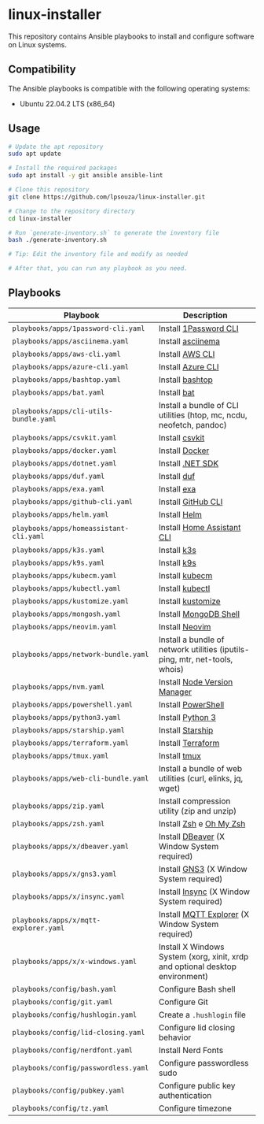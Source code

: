 # linux-installer

This repository contains Ansible playbooks to install and configure software on Linux systems.

## Compatibility

The Ansible playbooks is compatible with the following operating systems:

- Ubuntu 22.04.2 LTS (x86_64)

## Usage

```bash
# Update the apt repository
sudo apt update

# Install the required packages
sudo apt install -y git ansible ansible-lint

# Clone this repository
git clone https://github.com/lpsouza/linux-installer.git

# Change to the repository directory
cd linux-installer

# Run `generate-inventory.sh` to generate the inventory file
bash ./generate-inventory.sh

# Tip: Edit the inventory file and modify as needed

# After that, you can run any playbook as you need.
```

## Playbooks

| Playbook                                | Description                                                                    |
| --------------------------------------- | ------------------------------------------------------------------------------ |
| `playbooks/apps/1password-cli.yaml`     | Install [1Password CLI](https://1password.com/downloads/command-line/)         |
| `playbooks/apps/asciinema.yaml`         | Install [asciinema](https://asciinema.org/)                                    |
| `playbooks/apps/aws-cli.yaml`           | Install [AWS CLI](https://aws.amazon.com/cli/)                                 |
| `playbooks/apps/azure-cli.yaml`         | Install [Azure CLI](https://docs.microsoft.com/en-us/cli/azure/)               |
| `playbooks/apps/bashtop.yaml`           | Install [bashtop](https://github.com/aristocratos/bashtop)                     |
| `playbooks/apps/bat.yaml`               | Install [bat](https://github.com/sharkdp/bat)                                  |
| `playbooks/apps/cli-utils-bundle.yaml`  | Install a bundle of CLI utilities (htop, mc, ncdu, neofetch, pandoc)           |
| `playbooks/apps/csvkit.yaml`            | Install [csvkit](https://csvkit.readthedocs.io/en/latest/)                     |
| `playbooks/apps/docker.yaml`            | Install [Docker](https://docs.docker.com/)                                     |
| `playbooks/apps/dotnet.yaml`            | Install [.NET SDK](https://dotnet.microsoft.com/)                              |
| `playbooks/apps/duf.yaml`               | Install [duf](https://github.com/muesli/duf)                                   |
| `playbooks/apps/exa.yaml`               | Install [exa](https://the.exa.website/)                                        |
| `playbooks/apps/github-cli.yaml`        | Install [GitHub CLI](https://cli.github.com/)                                  |
| `playbooks/apps/helm.yaml`              | Install [Helm](https://helm.sh/)                                               |
| `playbooks/apps/homeassistant-cli.yaml` | Install [Home Assistant CLI](https://www.home-assistant.io/)                   |
| `playbooks/apps/k3s.yaml`               | Install [k3s](https://k3s.io/)                                                 |
| `playbooks/apps/k9s.yaml`               | Install [k9s](https://k9scli.io/)                                              |
| `playbooks/apps/kubecm.yaml`            | Install [kubecm](https://kubecm.cloud/)                                        |
| `playbooks/apps/kubectl.yaml`           | Install [kubectl](https://kubernetes.io/docs/reference/kubectl/overview/)      |
| `playbooks/apps/kustomize.yaml`         | Install [kustomize](https://kustomize.io/)                                     |
| `playbooks/apps/mongosh.yaml`           | Install [MongoDB Shell](https://docs.mongodb.com/mongodb-shell/)               |
| `playbooks/apps/neovim.yaml`            | Install [Neovim](https://neovim.io/)                                           |
| `playbooks/apps/network-bundle.yaml`    | Install a bundle of network utilities (iputils-ping, mtr, net-tools, whois)    |
| `playbooks/apps/nvm.yaml`               | Install [Node Version Manager](https://github.com/nvm-sh/nvm)                  |
| `playbooks/apps/powershell.yaml`        | Install [PowerShell](https://docs.microsoft.com/en-us/powershell/)             |
| `playbooks/apps/python3.yaml`           | Install [Python 3](https://www.python.org/)                                    |
| `playbooks/apps/starship.yaml`          | Install [Starship](https://starship.rs/)                                       |
| `playbooks/apps/terraform.yaml`         | Install [Terraform](https://www.terraform.io/)                                 |
| `playbooks/apps/tmux.yaml`              | Install [tmux](https://github.com/tmux/tmux)                                   |
| `playbooks/apps/web-cli-bundle.yaml`    | Install a bundle of web utilities (curl, elinks, jq, wget)                     |
| `playbooks/apps/zip.yaml`               | Install compression utility (zip and unzip)                                    |
| `playbooks/apps/zsh.yaml`               | Install [Zsh](https://www.zsh.org/) e [Oh My Zsh](https://ohmyz.sh/)           |
| `playbooks/apps/x/dbeaver.yaml`         | Install [DBeaver](https://dbeaver.io/) (X Window System required)              |
| `playbooks/apps/x/gns3.yaml`            | Install [GNS3](https://www.gns3.com/) (X Window System required)               |
| `playbooks/apps/x/insync.yaml`          | Install [Insync](https://www.insync.io/) (X Window System required)            |
| `playbooks/apps/x/mqtt-explorer.yaml`   | Install [MQTT Explorer](https://mqtt-explorer.com/) (X Window System required) |
| `playbooks/apps/x/x-windows.yaml`       | Install X Windows System (xorg, xinit, xrdp and optional desktop environment)  |
| `playbooks/config/bash.yaml`            | Configure Bash shell                                                           |
| `playbooks/config/git.yaml`             | Configure Git                                                                  |
| `playbooks/config/hushlogin.yaml`       | Create a `.hushlogin` file                                                     |
| `playbooks/config/lid-closing.yaml`     | Configure lid closing behavior                                                 |
| `playbooks/config/nerdfont.yaml`        | Install Nerd Fonts                                                             |
| `playbooks/config/passwordless.yaml`    | Configure passwordless sudo                                                    |
| `playbooks/config/pubkey.yaml`          | Configure public key authentication                                            |
| `playbooks/config/tz.yaml`              | Configure timezone                                                             |
